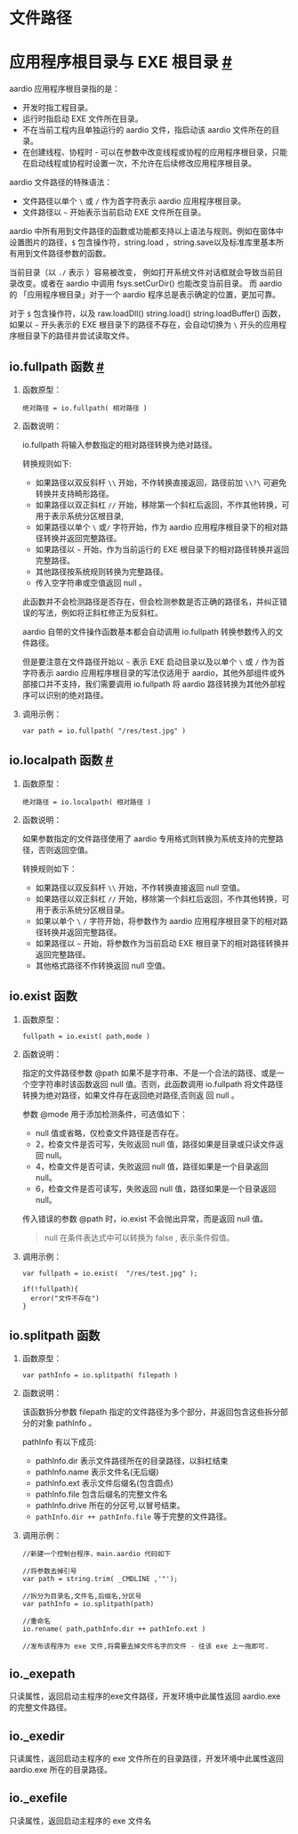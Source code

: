 # 文件路径

# 应用程序根目录与 EXE 根目录  <a id="app-path" href="#app-path">&#x23;</a>

aardio 应用程序根目录指的是：

*   开发时指工程目录。
*   运行时指启动 EXE 文件所在目录。
*   不在当前工程内且单独运行的 aardio 文件，指启动该 aardio 文件所在的目录。
*   在创建线程、协程时 - 可以在参数中改变线程或协程的应用程序根目录，只能在启动线程或协程时设置一次，不允许在后续修改应用程序根目录。

aardio 文件路径的特殊语法：

* 文件路径以单个 `\` 或 `/` 作为首字符表示 aardio 应用程序根目录。
* 文件路径以 `~` 开始表示当前启动 EXE 文件所在目录。

aardio 中所有用到文件路径的函数或功能都支持以上语法与规则。例如在窗体中设置图片的路径，`$` 包含操作符，string.load ，string.save以及标准库里基本所有用到文件路径参数的函数。

当前目录（以 `./` 表示 ）容易被改变， 例如打开系统文件对话框就会导致当前目录改变。或者在 aardio 中调用 fsys.setCurDir() 也能改变当前目录。 而 aardio 的 「应用程序根目录」对于一个 aardio 程序总是表示确定的位置，更加可靠。  

对于 `$` 包含操作符，以及 raw.loadDll() string.load() string.loadBuffer() 函数，如果以 `~` 开头表示的 EXE 根目录下的路径不存在，会自动切换为 `\` 开头的应用程序根目录下的路径并尝试读取文件。

## io.fullpath 函数 <a id="fullpath" href="#fullpath">&#x23;</a>

1. 函数原型：   

    `绝对路径 = io.fullpath( 相对路径 )`
  
2. 函数说明：   
  
    io.fullpath 将输入参数指定的相对路径转换为绝对路径。

    转换规则如下: 
    - 如果路径以双反斜杆 `\\` 开始，不作转换直接返回，路径前加 `\\?\` 可避免转换并支持畸形路径。
    - 如果路径以双正斜杠 `//` 开始，移除第一个斜杠后返回，不作其他转换，可用于表示系统分区根目录,
    - 如果路径以单个 `\` 或`/` 字符开始，作为 aardio 应用程序根目录下的相对路径转换并返回完整路径。
    - 如果路径以 `~` 开始，作为当前运行的 EXE 根目录下的相对路径转换并返回完整路径。
    - 其他路径按系统规则转换为完整路径。
    - 传入空字符串或空值返回 null 。
      
    此函数并不会检测路径是否存在，但会检测参数是否正确的路径名，并纠正错误的写法，例如将正斜杠修正为反斜杠。

    aardio 自带的文件操作函数基本都会自动调用 io.fullpath 转换参数传入的文件路径。 

    但是要注意在文件路径开始以 `~` 表示 EXE 启动目录以及以单个  `\` 或 `/` 作为首字符表示 aardio 应用程序根目录的写法仅适用于 aardio，其他外部组件或外部接口并不支持，我们需要调用 io.fullpath 将 aardio 路径转换为其他外部程序可以识别的绝对路径。

3. 调用示例：   
  
    ```aardio
    var path = io.fullpath( "/res/test.jpg" )
    ```

## io.localpath 函数 <a id="localpath" href="#localpath">&#x23;</a>


1. 函数原型：   

    `绝对路径 = io.localpath( 相对路径 )`

  
2. 函数说明：   

    如果参数指定的文件路径使用了 aardio 专用格式则转换为系统支持的完整路径，否则返回空值。

    转换规则如下： 
    - 如果路径以双反斜杆 `\\` 开始，不作转换直接返回 null 空值。
    - 如果路径以双正斜杠 `//` 开始，移除第一个斜杠后返回，不作其他转换，可用于表示系统分区根目录。
    - 如果以单个 `\`  `/` 字符开始，将参数作为 aardio 应用程序根目录下的相对路径转换并返回完整路径。
    - 如果路径以 `~` 开始，将参数作为当前启动 EXE 根目录下的相对路径转换并返回完整路径。
    - 其他格式路径不作转换返回 null 空值。

## io.exist 函数

1. 函数原型：   

    `fullpath = io.exist( path,mode )`
  
2. 函数说明：   

    指定的文件路径参数 @path 如果不是字符串、不是一个合法的路径、或是一个空字符串时该函数返回 null 值。否则，此函数调用 io.fullpath 将文件路径转换为绝对路径，如果文件存在返回绝对路径,否则返 回 null 。

    参数 @mode 用于添加检测条件，可选值如下：
    - null 值或省略，仅检查文件路径是否存在。
    - 2，检查文件是否可写，失败返回 null 值，路径如果是目录或只读文件返回 null。
    - 4，检查文件是否可读，失败返回 null 值，路径如果是一个目录返回 null。
    - 6，检查文件是否可读写，失败返回 null 值，路径如果是一个目录返回 null。

    传入错误的参数 @path 时，io.exist 不会抛出异常，而是返回 null 值。

    > null 在条件表达式中可以转换为 false , 表示条件假值。
  
3. 调用示例：   
  
    ```aardio
    var fullpath = io.exist(  "/res/test.jpg" );

    if(!fullpath){
      error("文件不存在")
    }
    ```  

## io.splitpath 函数

1. 函数原型：   

    ```aardio
    var pathInfo = io.splitpath( filepath )
    ```

  
2. 函数说明：   
  
    该函数拆分参数 filepath 指定的文件路径为多个部分，并返回包含这些拆分部分的对象 pathInfo 。

    pathInfo 有以下成员:  
    - pathInfo.dir 表示文件路径所在的目录路径，以斜杠结束  
    - pathInfo.name 表示文件名(无后缀)  
    - pathInfo.ext 表示文件后缀名(包含圆点)  
    - pathInfo.file 包含后缀名的完整文件名  
    - pathInfo.drive 所在的分区号,以冒号结束。  
    - `pathInfo.dir ++ pathInfo.file` 等于完整的文件路径。  

3. 调用示例： 


    ```aardio
    //新建一个控制台程序，main.aardio 代码如下

    //将参数去掉引号
    var path = string.trim( _CMDLINE ,'"');

    //拆分为目录名,文件名,后缀名,分区号
    var pathInfo = io.splitpath(path)

    //重命名
    io.rename( path,pathInfo.dir ++ pathInfo.ext )

    //发布该程序为 exe 文件,将需要去掉文件名字的文件 - 往该 exe 上一拖即可.
    ```  

## io._exepath

只读属性，返回启动主程序的exe文件路径，开发环境中此属性返回 aardio.exe 的完整文件路径。

## io._exedir

只读属性，返回启动主程序的 exe 文件所在的目录路径，开发环境中此属性返回 aardio.exe 所在的目录路径。

## io._exefile

只读属性，返回启动主程序的 exe 文件名